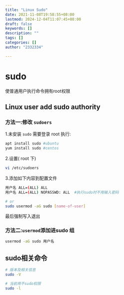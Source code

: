 ```yaml
---
title: "Linux Sudo"
date: 2021-11-08T19:58:55+08:00
lastmod: 2024-12-04T11:07:45+08:00
draft: false
keywords: []
description: ""
tags: []
categories: []
author: "2332334"

---
```

<!--more-->

# sudo

使普通用户执行命令拥有root权限

## Linux user add sudo authority

### 方法一:修改 `sudoers`

1.未安装 `sudo` 需要登录 root 执行:

```bash
apt install sudo #ubuntu
yum install sudo #centos
```

2.设置( root 下)

```bash
vi /etc/sudoers
```

3.添加如下内容到配置文件

```bash
用户名 ALL=(ALL) ALL
用户名 ALL=(ALL) NOPASSWD: ALL  #执行sudo时不用输入密码

# or 
sudo usermod -aG sudo [name-of-user]
```

最后强制写入退出

### 方法二:`usermod`添加进sudo 组

```bash
usermod -aG sudo 用户名
```

## sudo相关命令

```bash
# 版本及相关信息
sudo -V

# 当前用不sudo权限
sudo -l
```
